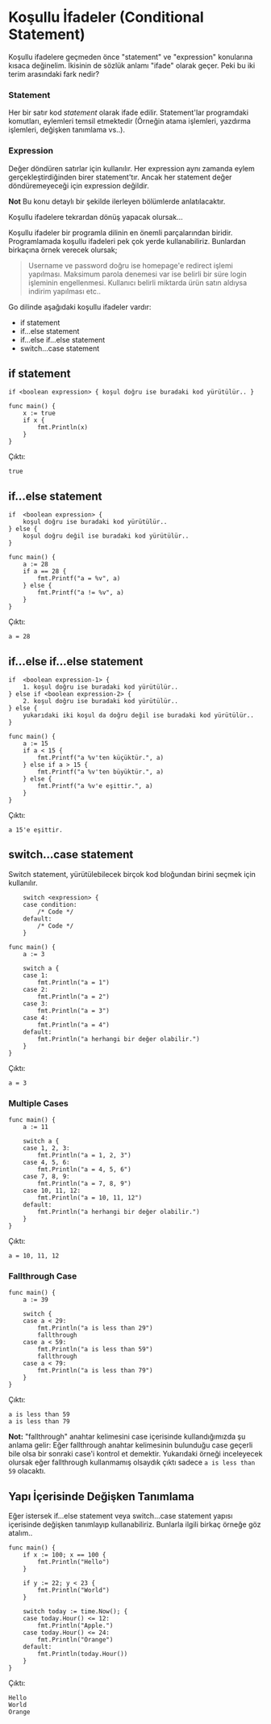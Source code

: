 # Koşullu İfadeler (Conditional Statement)

Koşullu ifadelere geçmeden önce "statement" ve "expression" konularına kısaca değinelim.
İkisinin de sözlük anlamı "ifade" olarak geçer. Peki bu iki terim arasındaki fark nedir?

### Statement
Her bir satır kod *statement* olarak ifade edilir. Statement'lar programdaki komutları, eylemleri temsil etmektedir (Örneğin atama işlemleri, yazdırma işlemleri, değişken tanımlama vs..).
 
### Expression
Değer döndüren satırlar için kullanılır. Her expression aynı zamanda eylem gerçekleştirdiğinden birer statement'tır. Ancak her statement değer döndüremeyeceği için expression değildir.

**Not** Bu konu detaylı bir şekilde ilerleyen bölümlerde anlatılacaktır.

Koşullu ifadelere tekrardan dönüş yapacak olursak...

Koşullu ifadeler bir programla dilinin en önemli parçalarından biridir. Programlamada koşullu ifadeleri pek çok yerde kullanabiliriz. Bunlardan birkaçına örnek verecek olursak;

> Username ve password doğru ise homepage'e redirect işlemi yapılması.
> Maksimum parola denemesi var ise belirli bir süre login işleminin engellenmesi.
> Kullanıcı belirli miktarda ürün satın aldıysa indirim yapılması etc..

Go dilinde aşağıdaki koşullu ifadeler vardır:

- if statement
- if...else statement
- if...else if...else statement
- switch...case statement 

## if statement

`if <boolean expression> { koşul doğru ise buradaki kod yürütülür.. }`

```
func main() {
	x := true
	if x {
		fmt.Println(x)
	}
}
```

Çıktı:
```
true
```

## if...else statement

```
if  <boolean expression> { 
    koşul doğru ise buradaki kod yürütülür..
} else {
    koşul doğru değil ise buradaki kod yürütülür..
}
```

```
func main() {
	a := 28
	if a == 28 {
		fmt.Printf("a = %v", a)
	} else {
		fmt.Printf("a != %v", a)
	}
}
```

Çıktı:
```
a = 28
```

## if...else if...else statement

```
if  <boolean expression-1> { 
    1. koşul doğru ise buradaki kod yürütülür..
} else if <boolean expression-2> {
    2. koşul doğru ise buradaki kod yürütülür..
} else {
    yukarıdaki iki koşul da doğru değil ise buradaki kod yürütülür..
}
```

```
func main() {
	a := 15
	if a < 15 {
		fmt.Printf("a %v'ten küçüktür.", a)
	} else if a > 15 {
		fmt.Printf("a %v'ten büyüktür.", a)
	} else {
		fmt.Printf("a %v'e eşittir.", a)
	}
}
```

Çıktı:
```
a 15'e eşittir.
```

## switch...case statement 

Switch statement, yürütülebilecek birçok kod bloğundan birini seçmek için kullanılır.

```
    switch <expression> {
    case condition:
        /* Code */
    default:
        /* Code */     
    }
```

```
func main() {
	a := 3

	switch a {
	case 1:
		fmt.Println("a = 1")
	case 2:
		fmt.Println("a = 2")
	case 3:
		fmt.Println("a = 3")
	case 4:
		fmt.Println("a = 4")
	default:
		fmt.Println("a herhangi bir değer olabilir.")
	}
}
```

Çıktı:
```
a = 3
```

### Multiple Cases

```
func main() {
	a := 11

	switch a {
	case 1, 2, 3:
		fmt.Println("a = 1, 2, 3")
	case 4, 5, 6:
		fmt.Println("a = 4, 5, 6")
	case 7, 8, 9:
		fmt.Println("a = 7, 8, 9")
	case 10, 11, 12:
		fmt.Println("a = 10, 11, 12")
	default:
		fmt.Println("a herhangi bir değer olabilir.")
	}
}
```

Çıktı:
```
a = 10, 11, 12
```

### Fallthrough Case

```
func main() {
	a := 39

	switch {
	case a < 29:
		fmt.Println("a is less than 29")
		fallthrough
	case a < 59:
		fmt.Println("a is less than 59")
		fallthrough
	case a < 79:
		fmt.Println("a is less than 79")
	}
}
```

Çıktı:
```
a is less than 59
a is less than 79
```

**Not:** "fallthrough" anahtar kelimesini case içerisinde kullandığımızda şu anlama gelir: Eğer fallthrough anahtar kelimesinin bulunduğu case geçerli bile olsa bir sonraki case'i kontrol et demektir. Yukarıdaki örneği inceleyecek olursak eğer fallthrough kullanmamış olsaydık çıktı sadece `a is less than 59` olacaktı.

## Yapı İçerisinde Değişken Tanımlama

Eğer istersek if...else statement veya switch...case statement yapısı içerisinde değişken tanımlayıp kullanabiliriz. Bunlarla ilgili birkaç örneğe göz atalım..

```
func main() {
	if x := 100; x == 100 {
		fmt.Println("Hello")
	}

	if y := 22; y < 23 {
		fmt.Println("World")
	}

	switch today := time.Now(); {
	case today.Hour() <= 12:
		fmt.Println("Apple.")
	case today.Hour() <= 24:
		fmt.Println("Orange")
	default:
		fmt.Println(today.Hour())
	}
}
```

Çıktı:
```
Hello
World
Orange
```